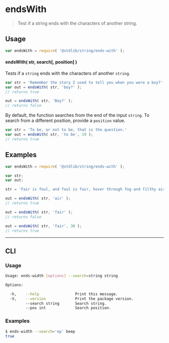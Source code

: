 # endsWith

> Test if a string ends with the characters of another string.


<!-- <intro> -->

<!-- </intro> -->


<!-- <usage> -->

## Usage

``` javascript
var endsWith = require( '@stdlib/string/ends-with' );
```

#### endsWith( str, search\[, position\] )

Tests if a `string` ends with the characters of another `string`.

``` javascript
var str = 'Remember the story I used to tell you when you were a boy?';
var out = endsWith( str, 'boy?' );
// returns true

out = endsWith( str, 'Boy?' );
// returns false
```

By default, the function searches from the end of the input `string`. To search from a different position, provide a `position` value.

``` javascript
var str = 'To be, or not to be, that is the question.'
var out = endsWith( str, 'to be', 19 );
// returns true
```

<!-- </usage> -->


<!-- <examples> -->

## Examples

``` javascript
var endsWith = require( '@stdlib/string/ends-with' );

var str;
var out;

str = 'Fair is foul, and foul is fair, hover through fog and filthy air';

out = endsWith( str, 'air' );
// returns true

out = endsWith( str, 'fair' );
// returns false

out = endsWith( str, 'fair', 30 );
// returns true
```

<!-- </examples> -->


---

<!-- <cli> -->

## CLI


<!-- <usage> -->

### Usage

``` bash
Usage: ends-width [options] --search=string string

Options:

  -h,    --help                Print this message.
  -V,    --version             Print the package version.
         --search string       Search string.
         --pos int             Search position.
```

<!-- </usage> -->


<!-- <examples> -->

### Examples

``` bash
$ ends-width --search='ep' beep
true
```

<!-- </examples> -->

<!-- </cli> -->


<!-- <links> -->

<!-- </links> -->
